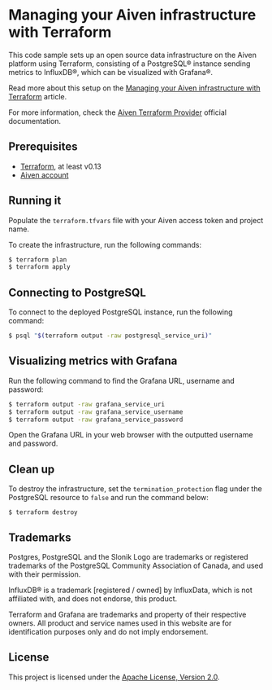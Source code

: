 # Managing your Aiven infrastructure with Terraform
This code sample sets up an open source data infrastructure on the Aiven platform using Terraform, consisting of a PostgreSQL® instance sending metrics to InfluxDB®, which can be visualized with Grafana®.

Read more about this setup on the [Managing your Aiven infrastructure with Terraform]() article.

For more information, check the [Aiven Terraform Provider](https://aiven.github.io/terraform-provider-aiven/README) official documentation.

## Prerequisites
- [Terraform](https://learn.hashicorp.com/tutorials/terraform/install-cli), at least v0.13
- [Aiven account](https://console.aiven.io/signup)

## Running it
Populate the `terraform.tfvars` file with your Aiven access token and project name.

To create the infrastructure, run the following commands:
```bash
$ terraform plan
$ terraform apply
```

## Connecting to PostgreSQL
To connect to the deployed PostgreSQL instance, run the following command:
```bash
$ psql "$(terraform output -raw postgresql_service_uri)"
```

## Visualizing metrics with Grafana
Run the following command to find the Grafana URL, username and password:
```bash
$ terraform output -raw grafana_service_uri
$ terraform output -raw grafana_service_username
$ terraform output -raw grafana_service_password
```

Open the Grafana URL in your web browser with the outputted username and password.

## Clean up
To destroy the infrastructure, set the `termination_protection` flag under the PostgreSQL resource to `false` and run the command below:
```
$ terraform destroy
```

## Trademarks

Postgres, PostgreSQL and the Slonik Logo are trademarks or registered trademarks of the PostgreSQL Community Association of Canada, and used with their permission.

InfluxDB® is a trademark [registered / owned] by InfluxData, which is not affiliated with, and does not endorse, this product.

Terraform and Grafana are trademarks and property of their respective owners. All product and service names used in this website are for identification purposes only and do not imply endorsement.

## License
This project is licensed under the [Apache License, Version 2.0](https://github.com/aiven/aiven-kafka-connect-s3/blob/master/LICENSE).
